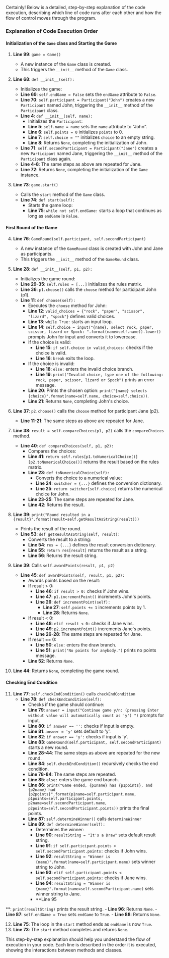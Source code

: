 Certainly! Below is a detailed, step-by-step explanation of the code execution, describing which line of code runs after each other and how the flow of control moves through the program.

### Explanation of Code Execution Order

#### Initialization of the `Game` class and Starting the Game

1. **Line 99**: `game = Game()`
    - A new instance of the `Game` class is created.
    - This triggers the `__init__` method of the `Game` class.

2. **Line 68**: `def __init__(self):`
    - Initializes the game:
    - **Line 69**: `self.endGame = False` sets the `endGame` attribute to `False`.
    - **Line 70**: `self.participant = Participant("John")` creates a new `Participant` named John, triggering the `__init__` method of the `Participant` class.
    - **Line 4**: `def __init__(self, name):`
        - Initializes the `Participant`:
        - **Line 5**: `self.name = name` sets the `name` attribute to "John".
        - **Line 6**: `self.points = 0` initializes `points` to 0.
        - **Line 7**: `self.choice = ""` initializes `choice` to an empty string.
        - **Line 8**: Returns `None`, completing the initialization of John.
    - **Line 71**: `self.secondParticipant = Participant("Jane")` creates a new `Participant` named Jane, triggering the `__init__` method of the `Participant` class again.
    - **Line 4-8**: The same steps as above are repeated for Jane.
    - **Line 72**: Returns `None`, completing the initialization of the `Game` instance.

3. **Line 73**: `game.start()`
    - Calls the `start` method of the `Game` class.
    - **Line 74**: `def start(self):`
        - Starts the game loop:
        - **Line 75**: `while not self.endGame:` starts a loop that continues as long as `endGame` is `False`.

#### First Round of the Game

4. **Line 76**: `GameRound(self.participant, self.secondParticipant)`
    - A new instance of the `GameRound` class is created with John and Jane as participants.
    - This triggers the `__init__` method of the `GameRound` class.

5. **Line 28**: `def __init__(self, p1, p2):`
    - Initializes the game round:
    - **Line 29-35**: `self.rules = [...]` initializes the rules matrix.
    - **Line 36**: `p1.choose()` calls the `choose` method for participant John (p1).
    - **Line 11**: `def choose(self):`
        - Executes the `choose` method for John:
        - **Line 12**: `valid_choices = {"rock", "paper", "scissor", "lizard", "spock"}` defines valid choices.
        - **Line 13**: `while True:` starts an input loop.
        - **Line 14**: `self.choice = input("{name}, select rock, paper, scissor, lizard or Spock: ".format(name=self.name)).lower()` prompts John for input and converts it to lowercase.
        - If the choice is valid:
            - **Line 15**: `if self.choice in valid_choices:` checks if the choice is valid.
            - **Line 16**: `break` exits the loop.
        - If the choice is invalid:
            - **Line 18**: `else:` enters the invalid choice branch.
            - **Line 19**: `print("Invalid choice, type one of the following: rock, paper, scissor, lizard or Spock")` prints an error message.
        - **Line 20**: Prints the chosen option: `print("{name} selects {choice}".format(name=self.name, choice=self.choice))`.
        - **Line 21**: Returns `None`, completing John's choice.

6. **Line 37**: `p2.choose()` calls the `choose` method for participant Jane (p2).
    - **Line 11-21**: The same steps as above are repeated for Jane.

7. **Line 38**: `result = self.compareChoices(p1, p2)` calls the `compareChoices` method.
    - **Line 40**: `def compareChoices(self, p1, p2):`
        - Compares the choices:
        - **Line 41**: `return self.rules[p1.toNumericalChoice()][p2.toNumericalChoice()]` returns the result based on the rules matrix.
        - **Line 23**: `def toNumericalChoice(self):`
            - Converts the choice to a numerical value:
            - **Line 24**: `switcher = {...}` defines the conversion dictionary.
            - **Line 25**: `return switcher[self.choice]` returns the numerical choice for John.
        - **Line 23-25**: The same steps are repeated for Jane.
        - **Line 42**: Returns the result.

8. **Line 39**: `print("Round resulted in a {result}".format(result=self.getResultAsString(result)))`
    - Prints the result of the round.
    - **Line 53**: `def getResultAsString(self, result):`
        - Converts the result to a string:
        - **Line 54**: `res = {...}` defines the result conversion dictionary.
        - **Line 55**: `return res[result]` returns the result as a string.
        - **Line 56**: Returns the result string.

9. **Line 39**: Calls `self.awardPoints(result, p1, p2)`
    - **Line 45**: `def awardPoints(self, result, p1, p2):`
        - Awards points based on the result:
        - If result > 0:
            - **Line 46**: `if result > 0:` checks if John wins.
            - **Line 47**: `p1.incrementPoint()` increments John's points.
            - **Line 26**: `def incrementPoint(self):`
                - **Line 27**: `self.points += 1` increments points by 1.
                - **Line 28**: Returns `None`.
        - If result < 0:
            - **Line 48**: `elif result < 0:` checks if Jane wins.
            - **Line 49**: `p2.incrementPoint()` increments Jane's points.
            - **Line 26-28**: The same steps are repeated for Jane.
        - If result == 0:
            - **Line 50**: `else:` enters the draw branch.
            - **Line 51**: `print("No points for anybody.")` prints no points message.
        - **Line 52**: Returns `None`.

10. **Line 44**: Returns `None`, completing the game round.

#### Checking End Condition

11. **Line 77**: `self.checkEndCondition()` calls `checkEndCondition`
    - **Line 78**: `def checkEndCondition(self):`
        - Checks if the game should continue:
        - **Line 79**: `answer = input("Continue game y/n: (pressing Enter without value will automatically count as 'y') ")` prompts for input.
        - **Line 80**: `if answer == '':` checks if input is empty.
        - **Line 81**: `answer = 'y'` sets default to 'y'.
        - **Line 82**: `if answer == 'y':` checks if input is 'y'.
        - **Line 83**: `GameRound(self.participant, self.secondParticipant)` starts a new round.
        - **Line 28-44**: The same steps as above are repeated for the new round.
        - **Line 84**: `self.checkEndCondition()` recursively checks the end condition.
        - **Line 78-84**: The same steps are repeated.
        - **Line 85**: `else:` enters the game end branch.
        - **Line 86**: `print("Game ended, {p1name} has {p1points}, and {p2name} had {p2points}".format(p1name=self.participant.name, p1points=self.participant.points, p2name=self.secondParticipant.name, p2points=self.secondParticipant.points))` prints the final points.
        - **Line 87**: `self.determineWinner()` calls `determineWinner`
        - **Line 89**: `def determineWinner(self):`
            - Determines the winner:
            - **Line 90**: `resultString = "It's a Draw"` sets default result string.
            - **Line 91**: `if self.participant.points > self.secondParticipant.points:` checks if John wins.
            - **Line 92**: `resultString = "Winner is {name}".format(name=self.participant.name)` sets winner string to John.
            - **Line 93**: `elif self.participant.points < self.secondParticipant.points:` checks if Jane wins.
            - **Line 94**: `resultString = "Winner is {name}".format(name=self.secondParticipant.name)` sets winner string to Jane.
            - **Line 95

**: `print(resultString)` prints the result string.
            - **Line 96**: Returns `None`.
        - **Line 87**: `self.endGame = True` sets `endGame` to `True`.
        - **Line 88**: Returns `None`.

12. **Line 75**: The loop in the `start` method ends as `endGame` is now `True`.
13. **Line 73**: The `start` method completes and returns `None`.

This step-by-step explanation should help you understand the flow of execution in your code. Each line is described in the order it is executed, showing the interactions between methods and classes.
